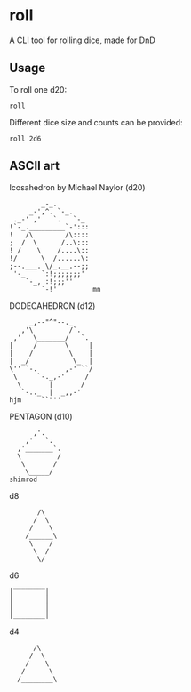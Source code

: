 # roll

A CLI tool for rolling dice, made for DnD

## Usage
To roll one d20:
```
roll
```

Different dice size and counts can be provided:
```
roll 2d6
```

## ASCII art
Icosahedron by Michael Naylor (d20)
```
        _-_.
     _-',^. `-_.
 ._-' ,'   `.   `-_ 
!`-_._________`-':::
!   /\        /\::::
;  /  \      /..\:::
! /    \    /....\::
!/      \  /......\:
;--.___. \/_.__.--;; 
 '-_    `:!;;;;;;;'
    `-_, :!;;;''
        `-!'         mn
```
DODECAHEDRON (d12)
```
     _,--"^"--._     
   ,'\         /`.   
 ,'   \_______/   `. 
|     /       \     |
|    /         \    |
|  _/           \_  |
\'' `-.       ,-' ``/
 \     `-._,-'     / 
  \       |       /  
   `-.._  |  _,,-'   
hjm     ``"''
```
PENTAGON (d10)
```
      ,'.
    ,'   `.
  ,'_______`.
  \         /
   \       /
    \_____/
shimrod
```
d8
```
       /\        
      /  \       
     /    \      
    /______\     
     \    /     
      \  /     
       \/       
```
d6
```
│‾‾‾‾‾‾‾‾│
│        │
│        │
│________│
```
d4
```
      /\      
     /  \     
    /    \    
   /      \   
  /________\
```
